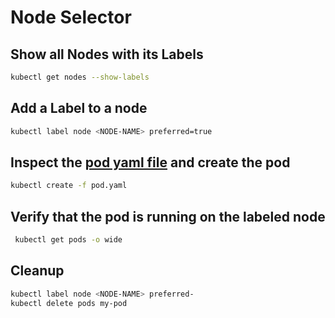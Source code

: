 # Node Selector

## Show all Nodes with its Labels

```bash
kubectl get nodes --show-labels
```

## Add a Label to a node

```bash
kubectl label node <NODE-NAME> preferred=true
```

## Inspect the [pod yaml file](./pod.yaml) and create the pod

```bash
kubectl create -f pod.yaml
```

## Verify that the pod is running on the labeled node

```bash
 kubectl get pods -o wide
```

## Cleanup

```bash
kubectl label node <NODE-NAME> preferred-
kubectl delete pods my-pod
```
